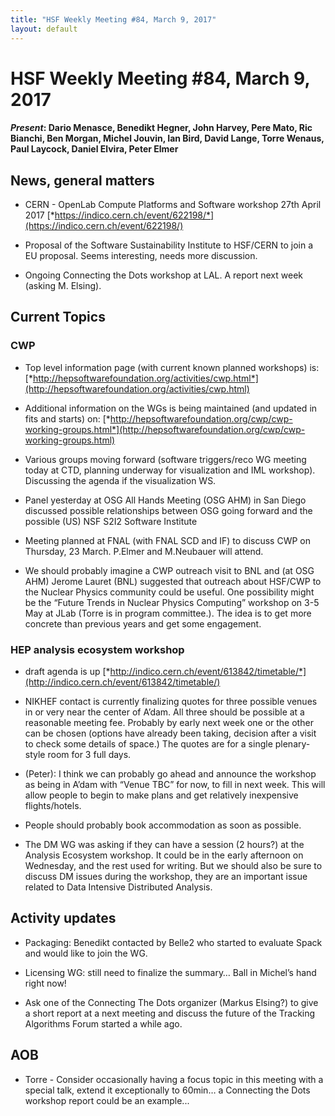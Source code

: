 ```yaml
---
title: "HSF Weekly Meeting #84, March 9, 2017"
layout: default
---
```


# HSF Weekly Meeting #84, March 9, 2017

#### *Present*: Dario Menasce, Benedikt Hegner, John Harvey, Pere Mato, Ric Bianchi, Ben Morgan, Michel Jouvin, Ian Bird, David Lange, Torre Wenaus, Paul Laycock, Daniel Elvira, Peter Elmer

## News, general matters

-   CERN - OpenLab Compute Platforms and Software workshop 27th April 2017 [*https://indico.cern.ch/event/622198/*](https://indico.cern.ch/event/622198/)

-   Proposal of the Software Sustainability Institute to HSF/CERN to join a EU proposal. Seems interesting, needs more discussion.

-   Ongoing Connecting the Dots workshop at LAL. A report next week (asking M. Elsing).

## Current Topics

### CWP

-   Top level information page (with current known planned workshops) is: [*http://hepsoftwarefoundation.org/activities/cwp.html*](http://hepsoftwarefoundation.org/activities/cwp.html)

-   Additional information on the WGs is being maintained (and updated in fits and starts) on: [*http://hepsoftwarefoundation.org/cwp/cwp-working-groups.html*](http://hepsoftwarefoundation.org/cwp/cwp-working-groups.html)

-   Various groups moving forward (software triggers/reco WG meeting today at CTD, planning underway for visualization and IML workshop). Discussing the agenda if the visualization WS.

-   Panel yesterday at OSG All Hands Meeting (OSG AHM) in San Diego discussed possible relationships between OSG going forward and the possible (US) NSF S2I2 Software Institute

-   Meeting planned at FNAL (with FNAL SCD and IF) to discuss CWP on Thursday, 23 March. P.Elmer and M.Neubauer will attend.

-   We should probably imagine a CWP outreach visit to BNL and (at OSG AHM) Jerome Lauret (BNL) suggested that outreach about HSF/CWP to the Nuclear Physics community could be useful. One possibility might be the “Future Trends in Nuclear Physics Computing” workshop on 3-5 May at JLab (Torre is in program committee.). The idea is to get more concrete than previous years and get some engagement.

### HEP analysis ecosystem workshop

-   draft agenda is up [*http://indico.cern.ch/event/613842/timetable/*](http://indico.cern.ch/event/613842/timetable/)

-   NIKHEF contact is currently finalizing quotes for three possible venues in or very near the center of A’dam. All three should be possible at a reasonable meeting fee. Probably by early next week one or the other can be chosen (options have already been taking, decision after a visit to check some details of space.) The quotes are for a single plenary-style room for 3 full days.

-   (Peter): I think we can probably go ahead and announce the workshop as being in A’dam with “Venue TBC” for now, to fill in next week. This will allow people to begin to make plans and get relatively inexpensive flights/hotels.

-   People should probably book accommodation as soon as possible.

-   The DM WG was asking if they can have a session (2 hours?) at the Analysis Ecosystem workshop. It could be in the early afternoon on Wednesday, and the rest used for writing. But we should also be sure to discuss DM issues during the workshop, they are an important issue related to Data Intensive Distributed Analysis.

## Activity updates

-   Packaging: Benedikt contacted by Belle2 who started to evaluate Spack and would like to join the WG.

-   Licensing WG: still need to finalize the summary… Ball in Michel’s hand right now!

-   Ask one of the Connecting The Dots organizer (Markus Elsing?) to give a short report at a next meeting and discuss the future of the Tracking Algorithms Forum started a while ago.

## AOB

-   Torre - Consider occasionally having a focus topic in this meeting with a special talk, extend it exceptionally to 60min… a Connecting the Dots workshop report could be an example...


